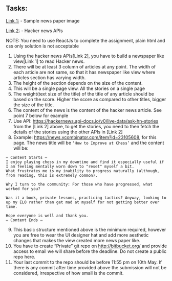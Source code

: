 ## Tasks:

[Link 1:](https://en.wikipedia.org/wiki/Daily_Worker#/media/File:300306-dailyworker-cover.jpg) - Sample news paper image

[Link 2:](https://hackernews.api-docs.io/v0/overview/introduction) - Hacker news APIs

NOTE: You need to use ReactJs to complete the assignment, plain html and css only solution is not acceptable

1. Using the hacker news APIs[Link 2], you have to build a newspaper like view[Link 1] to read Hacker news.
2. There will be at least 3 column of articles at any point. The width of each article are not same, so that it has newspaper like view where articles section has varying width.
3. The height of the section depends on the size of the content.
4. This will be a single page view. All the stories on a single page
5. The weight(text size of the title) of the title of any article should be based on the score. Higher the score as compared to other titles, bigger the size of the title.
6. The content of the news is the content of the hacker news article. See point 7 below for example
7. Use API: https://hackernews.api-docs.io/v0/live-data/ask-hn-stories from the [Link 2] above, to get the stories, you need to then fetch the details of the stories using the other APIs in [Link 2]
8. Example: https://news.ycombinator.com/item?id=23105608, for this page. The news title will be `‘How to Improve at Chess’` and the content will be:
```
— Content Starts —
I enjoy playing chess in my downtime and find it especially useful if I am feeling mentally worn down to "reset" myself a bit.
What frustrates me is my inability to progress naturally (although, from reading, this is extremely common).

Why I turn to the community: For those who have progressed, what worked for you?

Was it a book, private lessons, practicing tactics? Anyway, looking to up my ELO rather than get mad at myself for not getting better over time.

Hope everyone is well and thank you.
— Content Ends —
```

9. This basic structure mentioned above is the minimum required, however you are free to wear the UI designer hat and add more aesthetic changes that makes the view created more news paper like.
10. You have to create “Private” git repo on http://bitbucket.org/ and provide access to email we will share before the deadline.  Do not create a public repo here.
11. Your last commit to the repo should be before 11:55 pm on 10th May. If there is any commit after time provided above the submission will not be considered, irrespective of how small is the commit.